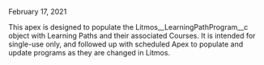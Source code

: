 February 17, 2021

This apex is designed to populate the Litmos__LearningPathProgram__c object with Learning Paths and their associated Courses. It is intended for single-use only, and followed up with scheduled Apex to populate and update programs as they are changed in Litmos.

